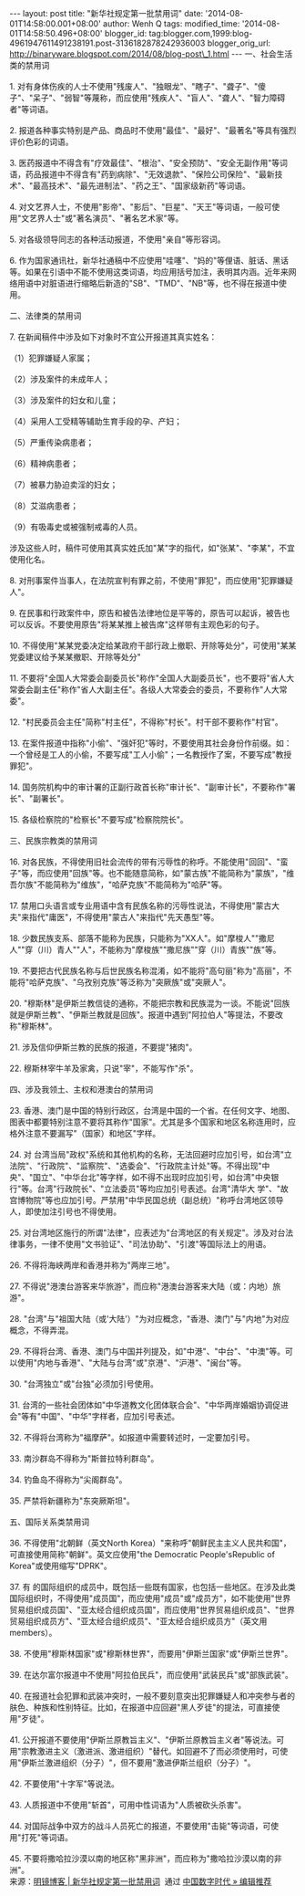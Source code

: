 --- layout: post title: "新华社规定第一批禁用词" date:
'2014-08-01T14:58:00.001+08:00' author: Wenh Q tags: modified\_time:
'2014-08-01T14:58:50.496+08:00' blogger\_id:
tag:blogger.com,1999:blog-4961947611491238191.post-3136182878242936003
blogger\_orig\_url:
http://binaryware.blogspot.com/2014/08/blog-post\_1.html ---
一、社会生活类的禁用词\
\
1.
对有身体伤疾的人士不使用"残废人"、"独眼龙"、"瞎子"、"聋子"、"傻子"、"呆子"、"弱智"等蔑称，而应使用"残疾人"、"盲人"、"聋人"、"智力障碍者"等词语。\
\
2.
报道各种事实特别是产品、商品时不使用"最佳"、"最好"、"最著名"等具有强烈评价色彩的词语。\
\
3.
医药报道中不得含有"疗效最佳"、"根治"、"安全预防"、"安全无副作用"等词语，药品报道中不得含有"药到病除"、"无效退款"、"保险公司保险"、"最新技术"、"最高技术"、"最先进制法"、"药之王"、"国家级新药"等词语。\
\
4.
对文艺界人士，不使用"影帝"、"影后"、"巨星"、"天王"等词语，一般可使用"文艺界人士"或"著名演员"、"著名艺术家"等。\
\
5. 对各级领导同志的各种活动报道，不使用"亲自"等形容词。\
\
6.
作为国家通讯社，新华社通稿中不应使用"哇噻"、"妈的"等俚语、脏话、黑话等。如果在引语中不能不使用这类词语，均应用括号加注，表明其内涵。近年来网络用语中对脏语进行缩略后新造的"SB"、"TMD"、"NB"等，也不得在报道中使用。\
\
二、法律类的禁用词\
\
7. 在新闻稿件中涉及如下对象时不宜公开报道其真实姓名：\
\
（1）犯罪嫌疑人家属；\
\
（2）涉及案件的未成年人；\
\
（3）涉及案件的妇女和儿童；\
\
（4）采用人工受精等辅助生育手段的孕、产妇；\
\
（5）严重传染病患者；\
\
（6）精神病患者；\
\
（7）被暴力胁迫卖淫的妇女；\
\
（8）艾滋病患者；\
\
（9）有吸毒史或被强制戒毒的人员。\
\
涉及这些人时，稿件可使用其真实姓氏加"某"字的指代，如"张某"、"李某"，不宜使用化名。\
\
8.
对刑事案件当事人，在法院宣判有罪之前，不使用"罪犯"，而应使用"犯罪嫌疑人"。\
\
9.
在民事和行政案件中，原告和被告法律地位是平等的，原告可以起诉，被告也可以反诉。不要使用原告"将某某推上被告席"这样带有主观色彩的句子。\
\
10.
不得使用"某某党委决定给某政府干部行政上撤职、开除等处分"，可使用"某某党委建议给予某某撤职、开除等处分"\
\
11.
不要将"全国人大常委会副委员长"称作"全国人大副委员长"，也不要将"省人大常委会副主任"称作"省人大副主任"。各级人大常委会的委员，不要称作"人大常委"。\
\
12. "村民委员会主任"简称"村主任"，不得称"村长"。村干部不要称作"村官"。\
\
13.
在案件报道中指称"小偷"、"强奸犯"等时，不要使用其社会身份作前缀。如：一个曾经是工人的小偷，不要写成"工人小偷"；一名教授作了案，不要写成"教授罪犯"。\
\
14.
国务院机构中的审计署的正副行政首长称"审计长"、"副审计长"，不要称作"署长"、"副署长"。\
\
15. 各级检察院的"检察长"不要写成"检察院院长"。\
\
三、民族宗教类的禁用词\
\
16.
对各民族，不得使用旧社会流传的带有污辱性的称呼。不能使用"回回"、"蛮子"等，而应使用"回族"等。也不能随意简称，如"蒙古族"不能简称为"蒙族"，"维吾尔族"不能简称为"维族"，"哈萨克族"不能简称为"哈萨"等。\
\
17.
禁用口头语言或专业用语中含有民族名称的污辱性说法，不得使用"蒙古大夫"来指代"庸医"，不得使用"蒙古人"来指代"先天愚型"等。\
\
18.
少数民族支系、部落不能称为民族，只能称为"XX人"。如"摩梭人""撒尼人""穿（川）青人""人"，不能称为"摩梭族""撒尼族""穿（川）青族""族"等。\
\
19.
不要把古代民族名称与后世民族名称混淆，如不能将"高句丽"称为"高丽"，不能将"哈萨克族"、"乌孜别克族"等泛称为"突厥族"或"突厥人"。\
\
20.
"穆斯林"是伊斯兰教信徒的通称，不能把宗教和民族混为一谈。不能说"回族就是伊斯兰教"、"伊斯兰教就是回族"。报道中遇到"阿拉伯人"等提法，不要改称"穆斯林"。\
\
21. 涉及信仰伊斯兰教的民族的报道，不要提"猪肉"。\
\
22. 穆斯林宰牛羊及家禽，只说"宰"，不能写作"杀"。\
\
四、涉及我领土、主权和港澳台的禁用词\
\
23.
香港、澳门是中国的特别行政区，台湾是中国的一个省。在任何文字、地图、图表中都要特别注意不要将其称作"国家"。尤其是多个国家和地区名称连用时，应格外注意不要漏写"（国家）和地区"字样。\
\
24. 对
台湾当局"政权"系统和其他机构的名称，无法回避时应加引号，如台湾"立法院"、"行政院"、"监察院"、"选委会"、"行政院主计处"等。不得出现"中
央"、"国立"、"中华台北"等字样，如不得不出现时应加引号，如台湾"中央银行"等。台湾"行政院长"、"立法委员"等均应加引号表述。台湾"清华大
学"、"故宫博物院"等也应加引号。严禁用"中华民国总统（副总统）"称呼台湾地区领导人，即使加注引号也不得使用。\
\
25.
对台湾地区施行的所谓"法律"，应表述为"台湾地区的有关规定"。涉及对台法律事务，一律不使用"文书验证"、"司法协助"、"引渡"等国际法上的用语。\
\
26. 不得将海峡两岸和香港并称为"两岸三地"。\
\
27.
不得说"港澳台游客来华旅游"，而应称"港澳台游客来大陆（或：内地）旅游"。\
\
28.
"台湾"与"祖国大陆（或'大陆'）"为对应概念，"香港、澳门"与"内地"为对应概念，不得弄混。\
\
29.
不得将台湾、香港、澳门与中国并列提及，如"中港"、"中台"、"中澳"等。可以使用"内地与香港"、"大陆与台湾"或"京港"、"沪港"、"闽台"等。\
\
30. "台湾独立"或"台独"必须加引号使用。\
\
31.
台湾的一些社会团体如"中华道教文化团体联合会"、"中华两岸婚姻协调促进会"等有"中国"、"中华"字样者，应加引号表述。\
\
32. 不得将台湾称为"福摩萨"。如报道中需要转述时，一定要加引号。\
\
33. 南沙群岛不得称为"斯普拉特利群岛"。\
\
34. 钓鱼岛不得称为"尖阁群岛"。\
\
35. 严禁将新疆称为"东突厥斯坦"。\
\
五、国际关系类禁用词\
\
36. 不得使用"北朝鲜（英文North
Korea）"来称呼"朝鲜民主主义人民共和国"，可直接使用简称"朝鲜"。英文应使用"the
Democratic People'sRepublic of Korea"或使用缩写"DPRK"。\
\
37. 有
的国际组织的成员中，既包括一些既有国家，也包括一些地区。在涉及此类国际组织时，不得使用"成员国"，而应使用"成员"或"成员方"，如不能使用"世界
贸易组织成员国"、"亚太经合组织成员国"，而应使用"世界贸易组织成员"、"世界贸易组织成员方"、"亚太经合组织成员"、"亚太经合组织成员方"（英文用members）。\
\
38.
不使用"穆斯林国家"或"穆斯林世界"，而要用"伊斯兰国家"或"伊斯兰世界"。\
\
39.
在达尔富尔报道中不使用"阿拉伯民兵"，而应使用"武装民兵"或"部族武装"。\
\
40.
在报道社会犯罪和武装冲突时，一般不要刻意突出犯罪嫌疑人和冲突参与者的肤色、种族和性别特征。比如，在报道中应回避"黑人歹徒"的提法，可直接使用"歹徒"。\
\
41.
公开报道不要使用"伊斯兰原教旨主义"、"伊斯兰原教旨主义者"等说法。可用"宗教激进主义（激进派、激进组织）"替代。如回避不了而必须使用时，可使用"伊斯兰激进组织（分子）"，但不要用"激进伊斯兰组织（分子）"。\
\
42. 不要使用"十字军"等说法。\
\
43. 人质报道中不使用"斩首"，可用中性词语为"人质被砍头杀害"。\
\
44.
对国际战争中双方的战斗人员死亡的报道，不要使用"击毙"等词语，可使用"打死"等词语。\
\
45.
不要将撒哈拉沙漠以南的地区称"黑非洲"，而应称为"撒哈拉沙漠以南的非洲"。
\
来源：[明镜博客 |
新华社规定第一批禁用词](http://feedproxy.google.com/~r/chinagfwblog/~3/X8FxpVbih3Q/)  通过 [中国数字时代
»
编辑推荐](http://pipes.yahoo.com/pipes/pipe.info?_id=4ebbe79f06d4342d785a0cab9913dc0c)
